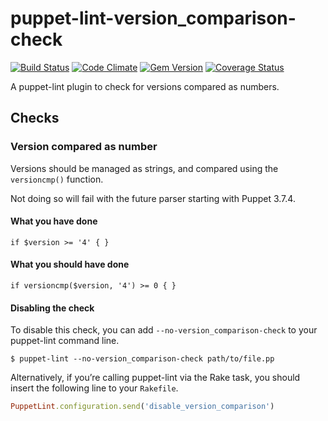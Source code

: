 puppet-lint-version_comparison-check
=================================

[![Build Status](https://travis-ci.org/camptocamp/puppet-lint-version_comparison-check.svg)](https://travis-ci.org/camptocamp/puppet-lint-version_comparison-check)
[![Code Climate](https://codeclimate.com/github/camptocamp/puppet-lint-version_comparison-check/badges/gpa.svg)](https://codeclimate.com/github/camptocamp/puppet-lint-version_comparison-check)
[![Gem Version](https://badge.fury.io/rb/puppet-lint-version_comparison-check.svg)](http://badge.fury.io/rb/puppet-lint-version_comparison-check)
[![Coverage Status](https://img.shields.io/coveralls/camptocamp/puppet-lint-version_comparison-check.svg)](https://coveralls.io/r/camptocamp/puppet-lint-version_comparison-check?branch=master)

A puppet-lint plugin to check for versions compared as numbers.

## Checks

### Version compared as number

Versions should be managed as strings, and compared using the `versioncmp()` function.

Not doing so will fail with the future parser starting with Puppet 3.7.4.

#### What you have done

```puppet
if $version >= '4' { }
```

#### What you should have done

```puppet
if versioncmp($version, '4') >= 0 { }
```

#### Disabling the check

To disable this check, you can add `--no-version_comparison-check` to your puppet-lint command line.

```shell
$ puppet-lint --no-version_comparison-check path/to/file.pp
```

Alternatively, if you’re calling puppet-lint via the Rake task, you should insert the following line to your `Rakefile`.

```ruby
PuppetLint.configuration.send('disable_version_comparison')
```
